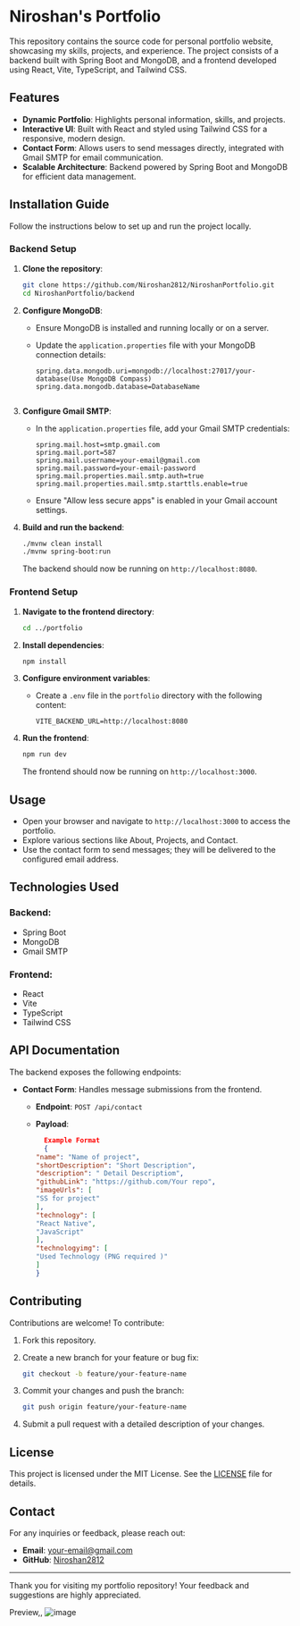 # Niroshan's Portfolio

This repository contains the source code for personal portfolio website, showcasing my skills, projects, and experience. The project consists of a backend built with Spring Boot and MongoDB, and a frontend developed using React, Vite, TypeScript, and Tailwind CSS.

## Features

- **Dynamic Portfolio**: Highlights personal information, skills, and projects.
- **Interactive UI**: Built with React and styled using Tailwind CSS for a responsive, modern design.
- **Contact Form**: Allows users to send messages directly, integrated with Gmail SMTP for email communication.
- **Scalable Architecture**: Backend powered by Spring Boot and MongoDB for efficient data management.

## Installation Guide

Follow the instructions below to set up and run the project locally.

### Backend Setup

1. **Clone the repository**:

   ```bash
   git clone https://github.com/Niroshan2812/NiroshanPortfolio.git
   cd NiroshanPortfolio/backend
   ```

2. **Configure MongoDB**:

   - Ensure MongoDB is installed and running locally or on a server.
   - Update the `application.properties` file with your MongoDB connection details:

     ```properties
     spring.data.mongodb.uri=mongodb://localhost:27017/your-database(Use MongoDB Compass)
     spring.data.mongodb.database=DatabaseName
    
     ```

3. **Configure Gmail SMTP**:

   - In the `application.properties` file, add your Gmail SMTP credentials:

     ```properties
     spring.mail.host=smtp.gmail.com
     spring.mail.port=587
     spring.mail.username=your-email@gmail.com
     spring.mail.password=your-email-password
     spring.mail.properties.mail.smtp.auth=true
     spring.mail.properties.mail.smtp.starttls.enable=true
     ```

   - Ensure "Allow less secure apps" is enabled in your Gmail account settings.

4. **Build and run the backend**:

   ```bash
   ./mvnw clean install
   ./mvnw spring-boot:run
   ```

   The backend should now be running on `http://localhost:8080`.

### Frontend Setup

1. **Navigate to the frontend directory**:

   ```bash
   cd ../portfolio
   ```

2. **Install dependencies**:

   ```bash
   npm install
   ```

3. **Configure environment variables**:

   - Create a `.env` file in the `portfolio` directory with the following content:

     ```env
     VITE_BACKEND_URL=http://localhost:8080
     ```

4. **Run the frontend**:

   ```bash
   npm run dev
   ```

   The frontend should now be running on `http://localhost:3000`.

## Usage

- Open your browser and navigate to `http://localhost:3000` to access the portfolio.
- Explore various sections like About, Projects, and Contact.
- Use the contact form to send messages; they will be delivered to the configured email address.

## Technologies Used

### Backend:

- Spring Boot
- MongoDB
- Gmail SMTP

### Frontend:

- React
- Vite
- TypeScript
- Tailwind CSS

## API Documentation

The backend exposes the following endpoints:

- **Contact Form**: Handles message submissions from the frontend.
  - **Endpoint**: `POST /api/contact`
  - **Payload**:

    ```json
      Example Format
      {
    "name": "Name of project",
    "shortDescription": "Short Description",
    "description": " Detail Descriptiom",
    "githubLink": "https://github.com/Your repo",
    "imageUrls": [
    "SS for project"
    ],
    "technology": [
    "React Native",
    "JavaScript"
    ],
    "technologyimg": [
    "Used Technology (PNG required )"
    ]
    }


## Contributing

Contributions are welcome! To contribute:

1. Fork this repository.
2. Create a new branch for your feature or bug fix:

   ```bash
   git checkout -b feature/your-feature-name
   ```

3. Commit your changes and push the branch:

   ```bash
   git push origin feature/your-feature-name
   ```

4. Submit a pull request with a detailed description of your changes.

## License

This project is licensed under the MIT License. See the [LICENSE](LICENSE) file for details.

## Contact

For any inquiries or feedback, please reach out:

- **Email**: [your-email@gmail.com](mailto:your-email@gmail.com)
- **GitHub**: [Niroshan2812](https://github.com/Niroshan2812)

---

Thank you for visiting my portfolio repository! Your feedback and suggestions are highly appreciated.



Preview,,
![image](https://github.com/user-attachments/assets/1dd655e7-235d-479f-a71f-f3add473babf)
